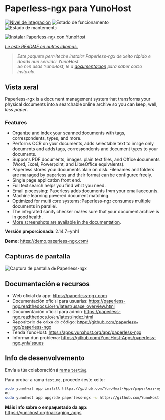 <!--
NOTA: Este README foi creado automáticamente por <https://github.com/YunoHost/apps/tree/master/tools/readme_generator>
NON debe editarse manualmente.
-->

# Paperless-ngx para YunoHost

[![Nivel de integración](https://apps.yunohost.org/badge/integration/paperless-ngx)](https://ci-apps.yunohost.org/ci/apps/paperless-ngx/)
![Estado de funcionamento](https://apps.yunohost.org/badge/state/paperless-ngx)
![Estado de mantemento](https://apps.yunohost.org/badge/maintained/paperless-ngx)

[![Instalar Paperless-ngx con YunoHost](https://install-app.yunohost.org/install-with-yunohost.svg)](https://install-app.yunohost.org/?app=paperless-ngx)

*[Le este README en outros idiomas.](./ALL_README.md)*

> *Este paquete permíteche instalar Paperless-ngx de xeito rápido e doado nun servidor YunoHost.*  
> *Se non usas YunoHost, le a [documentación](https://yunohost.org/install) para saber como instalalo.*

## Vista xeral

Paperless-ngx is a document management system that transforms your physical documents into a searchable online archive so you can keep, well, *less paper*.

### Features

* Organize and index your scanned documents with tags, correspondents, types, and more.
* Performs OCR on your documents, adds selectable text to image only documents and adds tags, correspondents and document types to your documents.
* Supports PDF documents, images, plain text files, and Office documents (Word, Excel, Powerpoint, and LibreOffice equivalents).
* Paperless stores your documents plain on disk. Filenames and folders are managed by paperless and their format can be configured freely.
* Single page application front end.
* Full text search helps you find what you need.
* Email processing: Paperless adds documents from your email accounts.
* Machine learning powered document matching.
* Optimized for multi core systems: Paperless-ngx consumes multiple documents in parallel.
* The integrated sanity checker makes sure that your document archive is in good health.
* [More screenshots are available in the documentation](https://paperless-ngx.readthedocs.io/en/latest/screenshots.html).


**Versión proporcionada:** 2.14.7~ynh1

**Demo:** <https://demo.paperless-ngx.com/>

## Capturas de pantalla

![Captura de pantalla de Paperless-ngx](./doc/screenshots/documents-wchrome-dark.png)

## Documentación e recursos

- Web oficial da app: <https://paperless-ngx.com>
- Documentación oficial para usuarias: <https://paperless-ngx.readthedocs.io/en/latest/usage_overview.html>
- Documentación oficial para admin: <https://paperless-ngx.readthedocs.io/en/latest/index.html>
- Repositorio de orixe do código: <https://github.com/paperless-ngx/paperless-ngx>
- Tenda YunoHost: <https://apps.yunohost.org/app/paperless-ngx>
- Informar dun problema: <https://github.com/YunoHost-Apps/paperless-ngx_ynh/issues>

## Info de desenvolvemento

Envía a túa colaboración á [rama `testing`](https://github.com/YunoHost-Apps/paperless-ngx_ynh/tree/testing).

Para probar a rama `testing`, procede deste xeito:

```bash
sudo yunohost app install https://github.com/YunoHost-Apps/paperless-ngx_ynh/tree/testing --debug
ou
sudo yunohost app upgrade paperless-ngx -u https://github.com/YunoHost-Apps/paperless-ngx_ynh/tree/testing --debug
```

**Máis info sobre o empaquetado da app:** <https://yunohost.org/packaging_apps>

